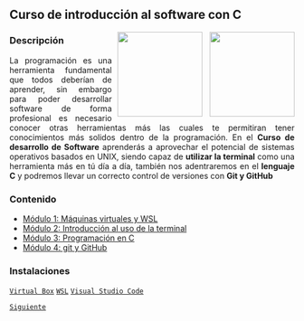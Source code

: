 ## Curso de introducción al software con C

<img src="https://www.pinclipart.com/picdir/big/539-5392404_transparent-c-language-logo-png-clipart.png" align="right"  width="150">

<img src="https://pluspng.com/img-png/linux-logo-png-difference-between-linux-and-window-operating-system-linux-logo-860x854.png" align="right" height="150" width="150" hspace="10">

<div style="text-align: justify;">

### Descripción

La programación es una herramienta fundamental que todos deberían de aprender, sin embargo para poder desarrollar software de forma profesional es necesario conocer otras herramientas más las cuales te permitiran tener conocimientos más solidos dentro de la programación. En el __Curso de desarrollo de Software__ aprenderás a aprovechar el potencial de sistemas operativos basados en UNIX, siendo capaz de __utilizar la terminal__ como una herramienta más en tú día a día, también nos adentraremos en el __lenguaje C__ y podremos llevar un correcto control de versiones con __Git y GitHub__

### Contenido

 - [Módulo 1: Máquinas virtuales y WSL](Maquinas-virtuales/README.md) 
 - [Módulo 2: Introducción al uso de la terminal](Intro-terminal/README.md)
 - [Módulo 3: Programación en C](./file_404.md)
 - [Módulo 4: git y GitHub](./file_404.md)

 ### Instalaciones
 [`Virtual Box`](https://www.virtualbox.org/wiki/Downloads)
 [`WSL`](https://docs.microsoft.com/es-es/windows/wsl/install-win10)
 [`Visual Studio Code`](https://code.visualstudio.com/)

 [`Siguiente`](Maquinas-virtuales/README.md)

 </div>